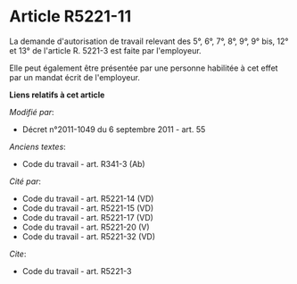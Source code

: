 # Article R5221-11

La demande d'autorisation de travail relevant des 5°, 6°, 7°, 8°,  9°, 9° bis, 12° et 13° de l'article R. 5221-3 est faite
par l'employeur. 

Elle peut également être présentée par une personne habilitée à cet effet par un mandat écrit de l'employeur.

**Liens relatifs à cet article**

_Modifié par_:

  - Décret n°2011-1049 du 6 septembre 2011 - art. 55

_Anciens textes_:

  - Code du travail - art. R341-3 (Ab)

_Cité par_:

  - Code du travail - art. R5221-14 (VD)
  - Code du travail - art. R5221-15 (VD)
  - Code du travail - art. R5221-17 (VD)
  - Code du travail - art. R5221-20 (V)
  - Code du travail - art. R5221-32 (VD)

_Cite_:

  - Code du travail - art. R5221-3

